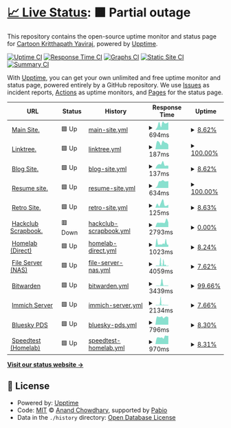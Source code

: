 # [📈 Live Status](https://status.toonstorytime.me): <!--live status--> **🟧 Partial outage**

This repository contains the open-source uptime monitor and status page for [Cartoon Kritthapath Yaviraj](toonstorytime.me), powered by [Upptime](https://github.com/upptime/upptime).

[![Uptime CI](https://github.com/toonnongaeoy/site-uptime/workflows/Uptime%20CI/badge.svg)](https://github.com/toonnongaeoy/site-uptime/actions?query=workflow%3A%22Uptime+CI%22)
[![Response Time CI](https://github.com/toonnongaeoy/site-uptime/workflows/Response%20Time%20CI/badge.svg)](https://github.com/toonnongaeoy/site-uptime/actions?query=workflow%3A%22Response+Time+CI%22)
[![Graphs CI](https://github.com/toonnongaeoy/site-uptime/workflows/Graphs%20CI/badge.svg)](https://github.com/toonnongaeoy/site-uptime/actions?query=workflow%3A%22Graphs+CI%22)
[![Static Site CI](https://github.com/toonnongaeoy/site-uptime/workflows/Static%20Site%20CI/badge.svg)](https://github.com/toonnongaeoy/site-uptime/actions?query=workflow%3A%22Static+Site+CI%22)
[![Summary CI](https://github.com/toonnongaeoy/site-uptime/workflows/Summary%20CI/badge.svg)](https://github.com/toonnongaeoy/site-uptime/actions?query=workflow%3A%22Summary+CI%22)

With [Upptime](https://upptime.js.org), you can get your own unlimited and free uptime monitor and status page, powered entirely by a GitHub repository. We use [Issues](https://github.com/toonnongaeoy/site-uptime/issues) as incident reports, [Actions](https://github.com/toonnongaeoy/site-uptime/actions) as uptime monitors, and [Pages](https://status.toonstorytime.me) for the status page.

<!--start: status pages-->
<!-- This summary is generated by Upptime (https://github.com/upptime/upptime) -->
<!-- Do not edit this manually, your changes will be overwritten -->
<!-- prettier-ignore -->
| URL | Status | History | Response Time | Uptime |
| --- | ------ | ------- | ------------- | ------ |
| <img alt="" src="https://icons.duckduckgo.com/ip3/toonshou.in.ico" height="13"> [Main Site.](https://toonshou.in) | 🟩 Up | [main-site.yml](https://github.com/toonshouin/site-status/commits/HEAD/history/main-site.yml) | <details><summary><img alt="Response time graph" src="./graphs/main-site/response-time-week.png" height="20"> 694ms</summary><br><a href="https://status.toonshou.in/history/main-site"><img alt="Response time 678" src="https://img.shields.io/endpoint?url=https%3A%2F%2Fraw.githubusercontent.com%2Ftoonshouin%2Fsite-status%2FHEAD%2Fapi%2Fmain-site%2Fresponse-time.json"></a><br><a href="https://status.toonshou.in/history/main-site"><img alt="24-hour response time 878" src="https://img.shields.io/endpoint?url=https%3A%2F%2Fraw.githubusercontent.com%2Ftoonshouin%2Fsite-status%2FHEAD%2Fapi%2Fmain-site%2Fresponse-time-day.json"></a><br><a href="https://status.toonshou.in/history/main-site"><img alt="7-day response time 694" src="https://img.shields.io/endpoint?url=https%3A%2F%2Fraw.githubusercontent.com%2Ftoonshouin%2Fsite-status%2FHEAD%2Fapi%2Fmain-site%2Fresponse-time-week.json"></a><br><a href="https://status.toonshou.in/history/main-site"><img alt="30-day response time 806" src="https://img.shields.io/endpoint?url=https%3A%2F%2Fraw.githubusercontent.com%2Ftoonshouin%2Fsite-status%2FHEAD%2Fapi%2Fmain-site%2Fresponse-time-month.json"></a><br><a href="https://status.toonshou.in/history/main-site"><img alt="1-year response time 843" src="https://img.shields.io/endpoint?url=https%3A%2F%2Fraw.githubusercontent.com%2Ftoonshouin%2Fsite-status%2FHEAD%2Fapi%2Fmain-site%2Fresponse-time-year.json"></a></details> | <details><summary><a href="https://status.toonshou.in/history/main-site">8.62%</a></summary><a href="https://status.toonshou.in/history/main-site"><img alt="All-time uptime 96.01%" src="https://img.shields.io/endpoint?url=https%3A%2F%2Fraw.githubusercontent.com%2Ftoonshouin%2Fsite-status%2FHEAD%2Fapi%2Fmain-site%2Fuptime.json"></a><br><a href="https://status.toonshou.in/history/main-site"><img alt="24-hour uptime 60.37%" src="https://img.shields.io/endpoint?url=https%3A%2F%2Fraw.githubusercontent.com%2Ftoonshouin%2Fsite-status%2FHEAD%2Fapi%2Fmain-site%2Fuptime-day.json"></a><br><a href="https://status.toonshou.in/history/main-site"><img alt="7-day uptime 8.62%" src="https://img.shields.io/endpoint?url=https%3A%2F%2Fraw.githubusercontent.com%2Ftoonshouin%2Fsite-status%2FHEAD%2Fapi%2Fmain-site%2Fuptime-week.json"></a><br><a href="https://status.toonshou.in/history/main-site"><img alt="30-day uptime 32.20%" src="https://img.shields.io/endpoint?url=https%3A%2F%2Fraw.githubusercontent.com%2Ftoonshouin%2Fsite-status%2FHEAD%2Fapi%2Fmain-site%2Fuptime-month.json"></a><br><a href="https://status.toonshou.in/history/main-site"><img alt="1-year uptime 94.35%" src="https://img.shields.io/endpoint?url=https%3A%2F%2Fraw.githubusercontent.com%2Ftoonshouin%2Fsite-status%2FHEAD%2Fapi%2Fmain-site%2Fuptime-year.json"></a></details>
| <img alt="" src="https://icons.duckduckgo.com/ip3/card.toonshou.in.ico" height="13"> [Linktree.](https://card.toonshou.in) | 🟩 Up | [linktree.yml](https://github.com/toonshouin/site-status/commits/HEAD/history/linktree.yml) | <details><summary><img alt="Response time graph" src="./graphs/linktree/response-time-week.png" height="20"> 187ms</summary><br><a href="https://status.toonshou.in/history/linktree"><img alt="Response time 210" src="https://img.shields.io/endpoint?url=https%3A%2F%2Fraw.githubusercontent.com%2Ftoonshouin%2Fsite-status%2FHEAD%2Fapi%2Flinktree%2Fresponse-time.json"></a><br><a href="https://status.toonshou.in/history/linktree"><img alt="24-hour response time 132" src="https://img.shields.io/endpoint?url=https%3A%2F%2Fraw.githubusercontent.com%2Ftoonshouin%2Fsite-status%2FHEAD%2Fapi%2Flinktree%2Fresponse-time-day.json"></a><br><a href="https://status.toonshou.in/history/linktree"><img alt="7-day response time 187" src="https://img.shields.io/endpoint?url=https%3A%2F%2Fraw.githubusercontent.com%2Ftoonshouin%2Fsite-status%2FHEAD%2Fapi%2Flinktree%2Fresponse-time-week.json"></a><br><a href="https://status.toonshou.in/history/linktree"><img alt="30-day response time 209" src="https://img.shields.io/endpoint?url=https%3A%2F%2Fraw.githubusercontent.com%2Ftoonshouin%2Fsite-status%2FHEAD%2Fapi%2Flinktree%2Fresponse-time-month.json"></a><br><a href="https://status.toonshou.in/history/linktree"><img alt="1-year response time 210" src="https://img.shields.io/endpoint?url=https%3A%2F%2Fraw.githubusercontent.com%2Ftoonshouin%2Fsite-status%2FHEAD%2Fapi%2Flinktree%2Fresponse-time-year.json"></a></details> | <details><summary><a href="https://status.toonshou.in/history/linktree">100.00%</a></summary><a href="https://status.toonshou.in/history/linktree"><img alt="All-time uptime 100.00%" src="https://img.shields.io/endpoint?url=https%3A%2F%2Fraw.githubusercontent.com%2Ftoonshouin%2Fsite-status%2FHEAD%2Fapi%2Flinktree%2Fuptime.json"></a><br><a href="https://status.toonshou.in/history/linktree"><img alt="24-hour uptime 100.00%" src="https://img.shields.io/endpoint?url=https%3A%2F%2Fraw.githubusercontent.com%2Ftoonshouin%2Fsite-status%2FHEAD%2Fapi%2Flinktree%2Fuptime-day.json"></a><br><a href="https://status.toonshou.in/history/linktree"><img alt="7-day uptime 100.00%" src="https://img.shields.io/endpoint?url=https%3A%2F%2Fraw.githubusercontent.com%2Ftoonshouin%2Fsite-status%2FHEAD%2Fapi%2Flinktree%2Fuptime-week.json"></a><br><a href="https://status.toonshou.in/history/linktree"><img alt="30-day uptime 100.00%" src="https://img.shields.io/endpoint?url=https%3A%2F%2Fraw.githubusercontent.com%2Ftoonshouin%2Fsite-status%2FHEAD%2Fapi%2Flinktree%2Fuptime-month.json"></a><br><a href="https://status.toonshou.in/history/linktree"><img alt="1-year uptime 100.00%" src="https://img.shields.io/endpoint?url=https%3A%2F%2Fraw.githubusercontent.com%2Ftoonshouin%2Fsite-status%2FHEAD%2Fapi%2Flinktree%2Fuptime-year.json"></a></details>
| <img alt="" src="https://icons.duckduckgo.com/ip3/blog.toonshou.in.ico" height="13"> [Blog Site.](https://blog.toonshou.in) | 🟩 Up | [blog-site.yml](https://github.com/toonshouin/site-status/commits/HEAD/history/blog-site.yml) | <details><summary><img alt="Response time graph" src="./graphs/blog-site/response-time-week.png" height="20"> 137ms</summary><br><a href="https://status.toonshou.in/history/blog-site"><img alt="Response time 190" src="https://img.shields.io/endpoint?url=https%3A%2F%2Fraw.githubusercontent.com%2Ftoonshouin%2Fsite-status%2FHEAD%2Fapi%2Fblog-site%2Fresponse-time.json"></a><br><a href="https://status.toonshou.in/history/blog-site"><img alt="24-hour response time 97" src="https://img.shields.io/endpoint?url=https%3A%2F%2Fraw.githubusercontent.com%2Ftoonshouin%2Fsite-status%2FHEAD%2Fapi%2Fblog-site%2Fresponse-time-day.json"></a><br><a href="https://status.toonshou.in/history/blog-site"><img alt="7-day response time 137" src="https://img.shields.io/endpoint?url=https%3A%2F%2Fraw.githubusercontent.com%2Ftoonshouin%2Fsite-status%2FHEAD%2Fapi%2Fblog-site%2Fresponse-time-week.json"></a><br><a href="https://status.toonshou.in/history/blog-site"><img alt="30-day response time 157" src="https://img.shields.io/endpoint?url=https%3A%2F%2Fraw.githubusercontent.com%2Ftoonshouin%2Fsite-status%2FHEAD%2Fapi%2Fblog-site%2Fresponse-time-month.json"></a><br><a href="https://status.toonshou.in/history/blog-site"><img alt="1-year response time 190" src="https://img.shields.io/endpoint?url=https%3A%2F%2Fraw.githubusercontent.com%2Ftoonshouin%2Fsite-status%2FHEAD%2Fapi%2Fblog-site%2Fresponse-time-year.json"></a></details> | <details><summary><a href="https://status.toonshou.in/history/blog-site">8.62%</a></summary><a href="https://status.toonshou.in/history/blog-site"><img alt="All-time uptime 89.10%" src="https://img.shields.io/endpoint?url=https%3A%2F%2Fraw.githubusercontent.com%2Ftoonshouin%2Fsite-status%2FHEAD%2Fapi%2Fblog-site%2Fuptime.json"></a><br><a href="https://status.toonshou.in/history/blog-site"><img alt="24-hour uptime 60.37%" src="https://img.shields.io/endpoint?url=https%3A%2F%2Fraw.githubusercontent.com%2Ftoonshouin%2Fsite-status%2FHEAD%2Fapi%2Fblog-site%2Fuptime-day.json"></a><br><a href="https://status.toonshou.in/history/blog-site"><img alt="7-day uptime 8.62%" src="https://img.shields.io/endpoint?url=https%3A%2F%2Fraw.githubusercontent.com%2Ftoonshouin%2Fsite-status%2FHEAD%2Fapi%2Fblog-site%2Fuptime-week.json"></a><br><a href="https://status.toonshou.in/history/blog-site"><img alt="30-day uptime 32.20%" src="https://img.shields.io/endpoint?url=https%3A%2F%2Fraw.githubusercontent.com%2Ftoonshouin%2Fsite-status%2FHEAD%2Fapi%2Fblog-site%2Fuptime-month.json"></a><br><a href="https://status.toonshou.in/history/blog-site"><img alt="1-year uptime 89.10%" src="https://img.shields.io/endpoint?url=https%3A%2F%2Fraw.githubusercontent.com%2Ftoonshouin%2Fsite-status%2FHEAD%2Fapi%2Fblog-site%2Fuptime-year.json"></a></details>
| <img alt="" src="https://icons.duckduckgo.com/ip3/resume.toonshou.in.ico" height="13"> [Resume site.](https://resume.toonshou.in) | 🟩 Up | [resume-site.yml](https://github.com/toonshouin/site-status/commits/HEAD/history/resume-site.yml) | <details><summary><img alt="Response time graph" src="./graphs/resume-site/response-time-week.png" height="20"> 634ms</summary><br><a href="https://status.toonshou.in/history/resume-site"><img alt="Response time 686" src="https://img.shields.io/endpoint?url=https%3A%2F%2Fraw.githubusercontent.com%2Ftoonshouin%2Fsite-status%2FHEAD%2Fapi%2Fresume-site%2Fresponse-time.json"></a><br><a href="https://status.toonshou.in/history/resume-site"><img alt="24-hour response time 700" src="https://img.shields.io/endpoint?url=https%3A%2F%2Fraw.githubusercontent.com%2Ftoonshouin%2Fsite-status%2FHEAD%2Fapi%2Fresume-site%2Fresponse-time-day.json"></a><br><a href="https://status.toonshou.in/history/resume-site"><img alt="7-day response time 634" src="https://img.shields.io/endpoint?url=https%3A%2F%2Fraw.githubusercontent.com%2Ftoonshouin%2Fsite-status%2FHEAD%2Fapi%2Fresume-site%2Fresponse-time-week.json"></a><br><a href="https://status.toonshou.in/history/resume-site"><img alt="30-day response time 632" src="https://img.shields.io/endpoint?url=https%3A%2F%2Fraw.githubusercontent.com%2Ftoonshouin%2Fsite-status%2FHEAD%2Fapi%2Fresume-site%2Fresponse-time-month.json"></a><br><a href="https://status.toonshou.in/history/resume-site"><img alt="1-year response time 686" src="https://img.shields.io/endpoint?url=https%3A%2F%2Fraw.githubusercontent.com%2Ftoonshouin%2Fsite-status%2FHEAD%2Fapi%2Fresume-site%2Fresponse-time-year.json"></a></details> | <details><summary><a href="https://status.toonshou.in/history/resume-site">100.00%</a></summary><a href="https://status.toonshou.in/history/resume-site"><img alt="All-time uptime 100.00%" src="https://img.shields.io/endpoint?url=https%3A%2F%2Fraw.githubusercontent.com%2Ftoonshouin%2Fsite-status%2FHEAD%2Fapi%2Fresume-site%2Fuptime.json"></a><br><a href="https://status.toonshou.in/history/resume-site"><img alt="24-hour uptime 100.00%" src="https://img.shields.io/endpoint?url=https%3A%2F%2Fraw.githubusercontent.com%2Ftoonshouin%2Fsite-status%2FHEAD%2Fapi%2Fresume-site%2Fuptime-day.json"></a><br><a href="https://status.toonshou.in/history/resume-site"><img alt="7-day uptime 100.00%" src="https://img.shields.io/endpoint?url=https%3A%2F%2Fraw.githubusercontent.com%2Ftoonshouin%2Fsite-status%2FHEAD%2Fapi%2Fresume-site%2Fuptime-week.json"></a><br><a href="https://status.toonshou.in/history/resume-site"><img alt="30-day uptime 100.00%" src="https://img.shields.io/endpoint?url=https%3A%2F%2Fraw.githubusercontent.com%2Ftoonshouin%2Fsite-status%2FHEAD%2Fapi%2Fresume-site%2Fuptime-month.json"></a><br><a href="https://status.toonshou.in/history/resume-site"><img alt="1-year uptime 100.00%" src="https://img.shields.io/endpoint?url=https%3A%2F%2Fraw.githubusercontent.com%2Ftoonshouin%2Fsite-status%2FHEAD%2Fapi%2Fresume-site%2Fuptime-year.json"></a></details>
| <img alt="" src="https://icons.duckduckgo.com/ip3/legacy.toonshou.in.ico" height="13"> [Retro Site.](http://legacy.toonshou.in) | 🟩 Up | [retro-site.yml](https://github.com/toonshouin/site-status/commits/HEAD/history/retro-site.yml) | <details><summary><img alt="Response time graph" src="./graphs/retro-site/response-time-week.png" height="20"> 125ms</summary><br><a href="https://status.toonshou.in/history/retro-site"><img alt="Response time 3020" src="https://img.shields.io/endpoint?url=https%3A%2F%2Fraw.githubusercontent.com%2Ftoonshouin%2Fsite-status%2FHEAD%2Fapi%2Fretro-site%2Fresponse-time.json"></a><br><a href="https://status.toonshou.in/history/retro-site"><img alt="24-hour response time 103" src="https://img.shields.io/endpoint?url=https%3A%2F%2Fraw.githubusercontent.com%2Ftoonshouin%2Fsite-status%2FHEAD%2Fapi%2Fretro-site%2Fresponse-time-day.json"></a><br><a href="https://status.toonshou.in/history/retro-site"><img alt="7-day response time 125" src="https://img.shields.io/endpoint?url=https%3A%2F%2Fraw.githubusercontent.com%2Ftoonshouin%2Fsite-status%2FHEAD%2Fapi%2Fretro-site%2Fresponse-time-week.json"></a><br><a href="https://status.toonshou.in/history/retro-site"><img alt="30-day response time 1557" src="https://img.shields.io/endpoint?url=https%3A%2F%2Fraw.githubusercontent.com%2Ftoonshouin%2Fsite-status%2FHEAD%2Fapi%2Fretro-site%2Fresponse-time-month.json"></a><br><a href="https://status.toonshou.in/history/retro-site"><img alt="1-year response time 3020" src="https://img.shields.io/endpoint?url=https%3A%2F%2Fraw.githubusercontent.com%2Ftoonshouin%2Fsite-status%2FHEAD%2Fapi%2Fretro-site%2Fresponse-time-year.json"></a></details> | <details><summary><a href="https://status.toonshou.in/history/retro-site">8.63%</a></summary><a href="https://status.toonshou.in/history/retro-site"><img alt="All-time uptime 74.65%" src="https://img.shields.io/endpoint?url=https%3A%2F%2Fraw.githubusercontent.com%2Ftoonshouin%2Fsite-status%2FHEAD%2Fapi%2Fretro-site%2Fuptime.json"></a><br><a href="https://status.toonshou.in/history/retro-site"><img alt="24-hour uptime 60.38%" src="https://img.shields.io/endpoint?url=https%3A%2F%2Fraw.githubusercontent.com%2Ftoonshouin%2Fsite-status%2FHEAD%2Fapi%2Fretro-site%2Fuptime-day.json"></a><br><a href="https://status.toonshou.in/history/retro-site"><img alt="7-day uptime 8.63%" src="https://img.shields.io/endpoint?url=https%3A%2F%2Fraw.githubusercontent.com%2Ftoonshouin%2Fsite-status%2FHEAD%2Fapi%2Fretro-site%2Fuptime-week.json"></a><br><a href="https://status.toonshou.in/history/retro-site"><img alt="30-day uptime 30.93%" src="https://img.shields.io/endpoint?url=https%3A%2F%2Fraw.githubusercontent.com%2Ftoonshouin%2Fsite-status%2FHEAD%2Fapi%2Fretro-site%2Fuptime-month.json"></a><br><a href="https://status.toonshou.in/history/retro-site"><img alt="1-year uptime 74.65%" src="https://img.shields.io/endpoint?url=https%3A%2F%2Fraw.githubusercontent.com%2Ftoonshouin%2Fsite-status%2FHEAD%2Fapi%2Fretro-site%2Fuptime-year.json"></a></details>
| <img alt="" src="https://icons.duckduckgo.com/ip3/scrapbook.toonstorytime.me.ico" height="13"> [Hackclub Scrapbook.](https://scrapbook.toonstorytime.me) | 🟥 Down | [hackclub-scrapbook.yml](https://github.com/toonshouin/site-status/commits/HEAD/history/hackclub-scrapbook.yml) | <details><summary><img alt="Response time graph" src="./graphs/hackclub-scrapbook/response-time-week.png" height="20"> 2793ms</summary><br><a href="https://status.toonshou.in/history/hackclub-scrapbook"><img alt="Response time 2720" src="https://img.shields.io/endpoint?url=https%3A%2F%2Fraw.githubusercontent.com%2Ftoonshouin%2Fsite-status%2FHEAD%2Fapi%2Fhackclub-scrapbook%2Fresponse-time.json"></a><br><a href="https://status.toonshou.in/history/hackclub-scrapbook"><img alt="24-hour response time 2573" src="https://img.shields.io/endpoint?url=https%3A%2F%2Fraw.githubusercontent.com%2Ftoonshouin%2Fsite-status%2FHEAD%2Fapi%2Fhackclub-scrapbook%2Fresponse-time-day.json"></a><br><a href="https://status.toonshou.in/history/hackclub-scrapbook"><img alt="7-day response time 2793" src="https://img.shields.io/endpoint?url=https%3A%2F%2Fraw.githubusercontent.com%2Ftoonshouin%2Fsite-status%2FHEAD%2Fapi%2Fhackclub-scrapbook%2Fresponse-time-week.json"></a><br><a href="https://status.toonshou.in/history/hackclub-scrapbook"><img alt="30-day response time 2748" src="https://img.shields.io/endpoint?url=https%3A%2F%2Fraw.githubusercontent.com%2Ftoonshouin%2Fsite-status%2FHEAD%2Fapi%2Fhackclub-scrapbook%2Fresponse-time-month.json"></a><br><a href="https://status.toonshou.in/history/hackclub-scrapbook"><img alt="1-year response time 2720" src="https://img.shields.io/endpoint?url=https%3A%2F%2Fraw.githubusercontent.com%2Ftoonshouin%2Fsite-status%2FHEAD%2Fapi%2Fhackclub-scrapbook%2Fresponse-time-year.json"></a></details> | <details><summary><a href="https://status.toonshou.in/history/hackclub-scrapbook">0.00%</a></summary><a href="https://status.toonshou.in/history/hackclub-scrapbook"><img alt="All-time uptime 28.47%" src="https://img.shields.io/endpoint?url=https%3A%2F%2Fraw.githubusercontent.com%2Ftoonshouin%2Fsite-status%2FHEAD%2Fapi%2Fhackclub-scrapbook%2Fuptime.json"></a><br><a href="https://status.toonshou.in/history/hackclub-scrapbook"><img alt="24-hour uptime 0.00%" src="https://img.shields.io/endpoint?url=https%3A%2F%2Fraw.githubusercontent.com%2Ftoonshouin%2Fsite-status%2FHEAD%2Fapi%2Fhackclub-scrapbook%2Fuptime-day.json"></a><br><a href="https://status.toonshou.in/history/hackclub-scrapbook"><img alt="7-day uptime 0.00%" src="https://img.shields.io/endpoint?url=https%3A%2F%2Fraw.githubusercontent.com%2Ftoonshouin%2Fsite-status%2FHEAD%2Fapi%2Fhackclub-scrapbook%2Fuptime-week.json"></a><br><a href="https://status.toonshou.in/history/hackclub-scrapbook"><img alt="30-day uptime 0.00%" src="https://img.shields.io/endpoint?url=https%3A%2F%2Fraw.githubusercontent.com%2Ftoonshouin%2Fsite-status%2FHEAD%2Fapi%2Fhackclub-scrapbook%2Fuptime-month.json"></a><br><a href="https://status.toonshou.in/history/hackclub-scrapbook"><img alt="1-year uptime 28.47%" src="https://img.shields.io/endpoint?url=https%3A%2F%2Fraw.githubusercontent.com%2Ftoonshouin%2Fsite-status%2FHEAD%2Fapi%2Fhackclub-scrapbook%2Fuptime-year.json"></a></details>
| <img alt="" src="https://icons.duckduckgo.com/ip3/storyhouseproduction.duckdns.org.ico" height="13"> [Homelab (Direct)](http://storyhouseproduction.duckdns.org) | 🟩 Up | [homelab-direct.yml](https://github.com/toonshouin/site-status/commits/HEAD/history/homelab-direct.yml) | <details><summary><img alt="Response time graph" src="./graphs/homelab-direct/response-time-week.png" height="20"> 1023ms</summary><br><a href="https://status.toonshou.in/history/homelab-direct"><img alt="Response time 2078" src="https://img.shields.io/endpoint?url=https%3A%2F%2Fraw.githubusercontent.com%2Ftoonshouin%2Fsite-status%2FHEAD%2Fapi%2Fhomelab-direct%2Fresponse-time.json"></a><br><a href="https://status.toonshou.in/history/homelab-direct"><img alt="24-hour response time 634" src="https://img.shields.io/endpoint?url=https%3A%2F%2Fraw.githubusercontent.com%2Ftoonshouin%2Fsite-status%2FHEAD%2Fapi%2Fhomelab-direct%2Fresponse-time-day.json"></a><br><a href="https://status.toonshou.in/history/homelab-direct"><img alt="7-day response time 1023" src="https://img.shields.io/endpoint?url=https%3A%2F%2Fraw.githubusercontent.com%2Ftoonshouin%2Fsite-status%2FHEAD%2Fapi%2Fhomelab-direct%2Fresponse-time-week.json"></a><br><a href="https://status.toonshou.in/history/homelab-direct"><img alt="30-day response time 1754" src="https://img.shields.io/endpoint?url=https%3A%2F%2Fraw.githubusercontent.com%2Ftoonshouin%2Fsite-status%2FHEAD%2Fapi%2Fhomelab-direct%2Fresponse-time-month.json"></a><br><a href="https://status.toonshou.in/history/homelab-direct"><img alt="1-year response time 2329" src="https://img.shields.io/endpoint?url=https%3A%2F%2Fraw.githubusercontent.com%2Ftoonshouin%2Fsite-status%2FHEAD%2Fapi%2Fhomelab-direct%2Fresponse-time-year.json"></a></details> | <details><summary><a href="https://status.toonshou.in/history/homelab-direct">8.24%</a></summary><a href="https://status.toonshou.in/history/homelab-direct"><img alt="All-time uptime 84.74%" src="https://img.shields.io/endpoint?url=https%3A%2F%2Fraw.githubusercontent.com%2Ftoonshouin%2Fsite-status%2FHEAD%2Fapi%2Fhomelab-direct%2Fuptime.json"></a><br><a href="https://status.toonshou.in/history/homelab-direct"><img alt="24-hour uptime 60.38%" src="https://img.shields.io/endpoint?url=https%3A%2F%2Fraw.githubusercontent.com%2Ftoonshouin%2Fsite-status%2FHEAD%2Fapi%2Fhomelab-direct%2Fuptime-day.json"></a><br><a href="https://status.toonshou.in/history/homelab-direct"><img alt="7-day uptime 8.24%" src="https://img.shields.io/endpoint?url=https%3A%2F%2Fraw.githubusercontent.com%2Ftoonshouin%2Fsite-status%2FHEAD%2Fapi%2Fhomelab-direct%2Fuptime-week.json"></a><br><a href="https://status.toonshou.in/history/homelab-direct"><img alt="30-day uptime 32.11%" src="https://img.shields.io/endpoint?url=https%3A%2F%2Fraw.githubusercontent.com%2Ftoonshouin%2Fsite-status%2FHEAD%2Fapi%2Fhomelab-direct%2Fuptime-month.json"></a><br><a href="https://status.toonshou.in/history/homelab-direct"><img alt="1-year uptime 78.51%" src="https://img.shields.io/endpoint?url=https%3A%2F%2Fraw.githubusercontent.com%2Ftoonshouin%2Fsite-status%2FHEAD%2Fapi%2Fhomelab-direct%2Fuptime-year.json"></a></details>
| <img alt="" src="https://icons.duckduckgo.com/ip3/files.toonshou.in.ico" height="13"> [File Server (NAS)](https://files.toonshou.in) | 🟩 Up | [file-server-nas.yml](https://github.com/toonshouin/site-status/commits/HEAD/history/file-server-nas.yml) | <details><summary><img alt="Response time graph" src="./graphs/file-server-nas/response-time-week.png" height="20"> 4059ms</summary><br><a href="https://status.toonshou.in/history/file-server-nas"><img alt="Response time 1586" src="https://img.shields.io/endpoint?url=https%3A%2F%2Fraw.githubusercontent.com%2Ftoonshouin%2Fsite-status%2FHEAD%2Fapi%2Ffile-server-nas%2Fresponse-time.json"></a><br><a href="https://status.toonshou.in/history/file-server-nas"><img alt="24-hour response time 1795" src="https://img.shields.io/endpoint?url=https%3A%2F%2Fraw.githubusercontent.com%2Ftoonshouin%2Fsite-status%2FHEAD%2Fapi%2Ffile-server-nas%2Fresponse-time-day.json"></a><br><a href="https://status.toonshou.in/history/file-server-nas"><img alt="7-day response time 4059" src="https://img.shields.io/endpoint?url=https%3A%2F%2Fraw.githubusercontent.com%2Ftoonshouin%2Fsite-status%2FHEAD%2Fapi%2Ffile-server-nas%2Fresponse-time-week.json"></a><br><a href="https://status.toonshou.in/history/file-server-nas"><img alt="30-day response time 2454" src="https://img.shields.io/endpoint?url=https%3A%2F%2Fraw.githubusercontent.com%2Ftoonshouin%2Fsite-status%2FHEAD%2Fapi%2Ffile-server-nas%2Fresponse-time-month.json"></a><br><a href="https://status.toonshou.in/history/file-server-nas"><img alt="1-year response time 1586" src="https://img.shields.io/endpoint?url=https%3A%2F%2Fraw.githubusercontent.com%2Ftoonshouin%2Fsite-status%2FHEAD%2Fapi%2Ffile-server-nas%2Fresponse-time-year.json"></a></details> | <details><summary><a href="https://status.toonshou.in/history/file-server-nas">7.62%</a></summary><a href="https://status.toonshou.in/history/file-server-nas"><img alt="All-time uptime 79.64%" src="https://img.shields.io/endpoint?url=https%3A%2F%2Fraw.githubusercontent.com%2Ftoonshouin%2Fsite-status%2FHEAD%2Fapi%2Ffile-server-nas%2Fuptime.json"></a><br><a href="https://status.toonshou.in/history/file-server-nas"><img alt="24-hour uptime 56.00%" src="https://img.shields.io/endpoint?url=https%3A%2F%2Fraw.githubusercontent.com%2Ftoonshouin%2Fsite-status%2FHEAD%2Fapi%2Ffile-server-nas%2Fuptime-day.json"></a><br><a href="https://status.toonshou.in/history/file-server-nas"><img alt="7-day uptime 7.62%" src="https://img.shields.io/endpoint?url=https%3A%2F%2Fraw.githubusercontent.com%2Ftoonshouin%2Fsite-status%2FHEAD%2Fapi%2Ffile-server-nas%2Fuptime-week.json"></a><br><a href="https://status.toonshou.in/history/file-server-nas"><img alt="30-day uptime 0.00%" src="https://img.shields.io/endpoint?url=https%3A%2F%2Fraw.githubusercontent.com%2Ftoonshouin%2Fsite-status%2FHEAD%2Fapi%2Ffile-server-nas%2Fuptime-month.json"></a><br><a href="https://status.toonshou.in/history/file-server-nas"><img alt="1-year uptime 79.64%" src="https://img.shields.io/endpoint?url=https%3A%2F%2Fraw.githubusercontent.com%2Ftoonshouin%2Fsite-status%2FHEAD%2Fapi%2Ffile-server-nas%2Fuptime-year.json"></a></details>
| <img alt="" src="https://icons.duckduckgo.com/ip3/pass.aoeyoei.xyz.ico" height="13"> [Bitwarden](https://pass.aoeyoei.xyz) | 🟩 Up | [bitwarden.yml](https://github.com/toonshouin/site-status/commits/HEAD/history/bitwarden.yml) | <details><summary><img alt="Response time graph" src="./graphs/bitwarden/response-time-week.png" height="20"> 3439ms</summary><br><a href="https://status.toonshou.in/history/bitwarden"><img alt="Response time 1068" src="https://img.shields.io/endpoint?url=https%3A%2F%2Fraw.githubusercontent.com%2Ftoonshouin%2Fsite-status%2FHEAD%2Fapi%2Fbitwarden%2Fresponse-time.json"></a><br><a href="https://status.toonshou.in/history/bitwarden"><img alt="24-hour response time 1166" src="https://img.shields.io/endpoint?url=https%3A%2F%2Fraw.githubusercontent.com%2Ftoonshouin%2Fsite-status%2FHEAD%2Fapi%2Fbitwarden%2Fresponse-time-day.json"></a><br><a href="https://status.toonshou.in/history/bitwarden"><img alt="7-day response time 3439" src="https://img.shields.io/endpoint?url=https%3A%2F%2Fraw.githubusercontent.com%2Ftoonshouin%2Fsite-status%2FHEAD%2Fapi%2Fbitwarden%2Fresponse-time-week.json"></a><br><a href="https://status.toonshou.in/history/bitwarden"><img alt="30-day response time 1378" src="https://img.shields.io/endpoint?url=https%3A%2F%2Fraw.githubusercontent.com%2Ftoonshouin%2Fsite-status%2FHEAD%2Fapi%2Fbitwarden%2Fresponse-time-month.json"></a><br><a href="https://status.toonshou.in/history/bitwarden"><img alt="1-year response time 1068" src="https://img.shields.io/endpoint?url=https%3A%2F%2Fraw.githubusercontent.com%2Ftoonshouin%2Fsite-status%2FHEAD%2Fapi%2Fbitwarden%2Fresponse-time-year.json"></a></details> | <details><summary><a href="https://status.toonshou.in/history/bitwarden">99.66%</a></summary><a href="https://status.toonshou.in/history/bitwarden"><img alt="All-time uptime 98.44%" src="https://img.shields.io/endpoint?url=https%3A%2F%2Fraw.githubusercontent.com%2Ftoonshouin%2Fsite-status%2FHEAD%2Fapi%2Fbitwarden%2Fuptime.json"></a><br><a href="https://status.toonshou.in/history/bitwarden"><img alt="24-hour uptime 100.00%" src="https://img.shields.io/endpoint?url=https%3A%2F%2Fraw.githubusercontent.com%2Ftoonshouin%2Fsite-status%2FHEAD%2Fapi%2Fbitwarden%2Fuptime-day.json"></a><br><a href="https://status.toonshou.in/history/bitwarden"><img alt="7-day uptime 99.66%" src="https://img.shields.io/endpoint?url=https%3A%2F%2Fraw.githubusercontent.com%2Ftoonshouin%2Fsite-status%2FHEAD%2Fapi%2Fbitwarden%2Fuptime-week.json"></a><br><a href="https://status.toonshou.in/history/bitwarden"><img alt="30-day uptime 99.26%" src="https://img.shields.io/endpoint?url=https%3A%2F%2Fraw.githubusercontent.com%2Ftoonshouin%2Fsite-status%2FHEAD%2Fapi%2Fbitwarden%2Fuptime-month.json"></a><br><a href="https://status.toonshou.in/history/bitwarden"><img alt="1-year uptime 98.44%" src="https://img.shields.io/endpoint?url=https%3A%2F%2Fraw.githubusercontent.com%2Ftoonshouin%2Fsite-status%2FHEAD%2Fapi%2Fbitwarden%2Fuptime-year.json"></a></details>
| <img alt="" src="https://icons.duckduckgo.com/ip3/img.toonshou.in.ico" height="13"> [Immich Server](https://img.toonshou.in) | 🟩 Up | [immich-server.yml](https://github.com/toonshouin/site-status/commits/HEAD/history/immich-server.yml) | <details><summary><img alt="Response time graph" src="./graphs/immich-server/response-time-week.png" height="20"> 2134ms</summary><br><a href="https://status.toonshou.in/history/immich-server"><img alt="Response time 1749" src="https://img.shields.io/endpoint?url=https%3A%2F%2Fraw.githubusercontent.com%2Ftoonshouin%2Fsite-status%2FHEAD%2Fapi%2Fimmich-server%2Fresponse-time.json"></a><br><a href="https://status.toonshou.in/history/immich-server"><img alt="24-hour response time 749" src="https://img.shields.io/endpoint?url=https%3A%2F%2Fraw.githubusercontent.com%2Ftoonshouin%2Fsite-status%2FHEAD%2Fapi%2Fimmich-server%2Fresponse-time-day.json"></a><br><a href="https://status.toonshou.in/history/immich-server"><img alt="7-day response time 2134" src="https://img.shields.io/endpoint?url=https%3A%2F%2Fraw.githubusercontent.com%2Ftoonshouin%2Fsite-status%2FHEAD%2Fapi%2Fimmich-server%2Fresponse-time-week.json"></a><br><a href="https://status.toonshou.in/history/immich-server"><img alt="30-day response time 1949" src="https://img.shields.io/endpoint?url=https%3A%2F%2Fraw.githubusercontent.com%2Ftoonshouin%2Fsite-status%2FHEAD%2Fapi%2Fimmich-server%2Fresponse-time-month.json"></a><br><a href="https://status.toonshou.in/history/immich-server"><img alt="1-year response time 1749" src="https://img.shields.io/endpoint?url=https%3A%2F%2Fraw.githubusercontent.com%2Ftoonshouin%2Fsite-status%2FHEAD%2Fapi%2Fimmich-server%2Fresponse-time-year.json"></a></details> | <details><summary><a href="https://status.toonshou.in/history/immich-server">7.66%</a></summary><a href="https://status.toonshou.in/history/immich-server"><img alt="All-time uptime 0.00%" src="https://img.shields.io/endpoint?url=https%3A%2F%2Fraw.githubusercontent.com%2Ftoonshouin%2Fsite-status%2FHEAD%2Fapi%2Fimmich-server%2Fuptime.json"></a><br><a href="https://status.toonshou.in/history/immich-server"><img alt="24-hour uptime 55.99%" src="https://img.shields.io/endpoint?url=https%3A%2F%2Fraw.githubusercontent.com%2Ftoonshouin%2Fsite-status%2FHEAD%2Fapi%2Fimmich-server%2Fuptime-day.json"></a><br><a href="https://status.toonshou.in/history/immich-server"><img alt="7-day uptime 7.66%" src="https://img.shields.io/endpoint?url=https%3A%2F%2Fraw.githubusercontent.com%2Ftoonshouin%2Fsite-status%2FHEAD%2Fapi%2Fimmich-server%2Fuptime-week.json"></a><br><a href="https://status.toonshou.in/history/immich-server"><img alt="30-day uptime 0.00%" src="https://img.shields.io/endpoint?url=https%3A%2F%2Fraw.githubusercontent.com%2Ftoonshouin%2Fsite-status%2FHEAD%2Fapi%2Fimmich-server%2Fuptime-month.json"></a><br><a href="https://status.toonshou.in/history/immich-server"><img alt="1-year uptime 0.00%" src="https://img.shields.io/endpoint?url=https%3A%2F%2Fraw.githubusercontent.com%2Ftoonshouin%2Fsite-status%2FHEAD%2Fapi%2Fimmich-server%2Fuptime-year.json"></a></details>
| <img alt="" src="https://icons.duckduckgo.com/ip3/blue.toonshou.in.ico" height="13"> [Bluesky PDS](https://blue.toonshou.in) | 🟩 Up | [bluesky-pds.yml](https://github.com/toonshouin/site-status/commits/HEAD/history/bluesky-pds.yml) | <details><summary><img alt="Response time graph" src="./graphs/bluesky-pds/response-time-week.png" height="20"> 796ms</summary><br><a href="https://status.toonshou.in/history/bluesky-pds"><img alt="Response time 893" src="https://img.shields.io/endpoint?url=https%3A%2F%2Fraw.githubusercontent.com%2Ftoonshouin%2Fsite-status%2FHEAD%2Fapi%2Fbluesky-pds%2Fresponse-time.json"></a><br><a href="https://status.toonshou.in/history/bluesky-pds"><img alt="24-hour response time 755" src="https://img.shields.io/endpoint?url=https%3A%2F%2Fraw.githubusercontent.com%2Ftoonshouin%2Fsite-status%2FHEAD%2Fapi%2Fbluesky-pds%2Fresponse-time-day.json"></a><br><a href="https://status.toonshou.in/history/bluesky-pds"><img alt="7-day response time 796" src="https://img.shields.io/endpoint?url=https%3A%2F%2Fraw.githubusercontent.com%2Ftoonshouin%2Fsite-status%2FHEAD%2Fapi%2Fbluesky-pds%2Fresponse-time-week.json"></a><br><a href="https://status.toonshou.in/history/bluesky-pds"><img alt="30-day response time 878" src="https://img.shields.io/endpoint?url=https%3A%2F%2Fraw.githubusercontent.com%2Ftoonshouin%2Fsite-status%2FHEAD%2Fapi%2Fbluesky-pds%2Fresponse-time-month.json"></a><br><a href="https://status.toonshou.in/history/bluesky-pds"><img alt="1-year response time 893" src="https://img.shields.io/endpoint?url=https%3A%2F%2Fraw.githubusercontent.com%2Ftoonshouin%2Fsite-status%2FHEAD%2Fapi%2Fbluesky-pds%2Fresponse-time-year.json"></a></details> | <details><summary><a href="https://status.toonshou.in/history/bluesky-pds">8.30%</a></summary><a href="https://status.toonshou.in/history/bluesky-pds"><img alt="All-time uptime 87.91%" src="https://img.shields.io/endpoint?url=https%3A%2F%2Fraw.githubusercontent.com%2Ftoonshouin%2Fsite-status%2FHEAD%2Fapi%2Fbluesky-pds%2Fuptime.json"></a><br><a href="https://status.toonshou.in/history/bluesky-pds"><img alt="24-hour uptime 60.39%" src="https://img.shields.io/endpoint?url=https%3A%2F%2Fraw.githubusercontent.com%2Ftoonshouin%2Fsite-status%2FHEAD%2Fapi%2Fbluesky-pds%2Fuptime-day.json"></a><br><a href="https://status.toonshou.in/history/bluesky-pds"><img alt="7-day uptime 8.30%" src="https://img.shields.io/endpoint?url=https%3A%2F%2Fraw.githubusercontent.com%2Ftoonshouin%2Fsite-status%2FHEAD%2Fapi%2Fbluesky-pds%2Fuptime-week.json"></a><br><a href="https://status.toonshou.in/history/bluesky-pds"><img alt="30-day uptime 31.47%" src="https://img.shields.io/endpoint?url=https%3A%2F%2Fraw.githubusercontent.com%2Ftoonshouin%2Fsite-status%2FHEAD%2Fapi%2Fbluesky-pds%2Fuptime-month.json"></a><br><a href="https://status.toonshou.in/history/bluesky-pds"><img alt="1-year uptime 87.91%" src="https://img.shields.io/endpoint?url=https%3A%2F%2Fraw.githubusercontent.com%2Ftoonshouin%2Fsite-status%2FHEAD%2Fapi%2Fbluesky-pds%2Fuptime-year.json"></a></details>
| <img alt="" src="https://icons.duckduckgo.com/ip3/speed.aoeyoei.xyz.ico" height="13"> [Speedtest (Homelab)](https://speed.aoeyoei.xyz) | 🟩 Up | [speedtest-homelab.yml](https://github.com/toonshouin/site-status/commits/HEAD/history/speedtest-homelab.yml) | <details><summary><img alt="Response time graph" src="./graphs/speedtest-homelab/response-time-week.png" height="20"> 970ms</summary><br><a href="https://status.toonshou.in/history/speedtest-homelab"><img alt="Response time 942" src="https://img.shields.io/endpoint?url=https%3A%2F%2Fraw.githubusercontent.com%2Ftoonshouin%2Fsite-status%2FHEAD%2Fapi%2Fspeedtest-homelab%2Fresponse-time.json"></a><br><a href="https://status.toonshou.in/history/speedtest-homelab"><img alt="24-hour response time 1147" src="https://img.shields.io/endpoint?url=https%3A%2F%2Fraw.githubusercontent.com%2Ftoonshouin%2Fsite-status%2FHEAD%2Fapi%2Fspeedtest-homelab%2Fresponse-time-day.json"></a><br><a href="https://status.toonshou.in/history/speedtest-homelab"><img alt="7-day response time 970" src="https://img.shields.io/endpoint?url=https%3A%2F%2Fraw.githubusercontent.com%2Ftoonshouin%2Fsite-status%2FHEAD%2Fapi%2Fspeedtest-homelab%2Fresponse-time-week.json"></a><br><a href="https://status.toonshou.in/history/speedtest-homelab"><img alt="30-day response time 924" src="https://img.shields.io/endpoint?url=https%3A%2F%2Fraw.githubusercontent.com%2Ftoonshouin%2Fsite-status%2FHEAD%2Fapi%2Fspeedtest-homelab%2Fresponse-time-month.json"></a><br><a href="https://status.toonshou.in/history/speedtest-homelab"><img alt="1-year response time 942" src="https://img.shields.io/endpoint?url=https%3A%2F%2Fraw.githubusercontent.com%2Ftoonshouin%2Fsite-status%2FHEAD%2Fapi%2Fspeedtest-homelab%2Fresponse-time-year.json"></a></details> | <details><summary><a href="https://status.toonshou.in/history/speedtest-homelab">8.31%</a></summary><a href="https://status.toonshou.in/history/speedtest-homelab"><img alt="All-time uptime 87.91%" src="https://img.shields.io/endpoint?url=https%3A%2F%2Fraw.githubusercontent.com%2Ftoonshouin%2Fsite-status%2FHEAD%2Fapi%2Fspeedtest-homelab%2Fuptime.json"></a><br><a href="https://status.toonshou.in/history/speedtest-homelab"><img alt="24-hour uptime 60.39%" src="https://img.shields.io/endpoint?url=https%3A%2F%2Fraw.githubusercontent.com%2Ftoonshouin%2Fsite-status%2FHEAD%2Fapi%2Fspeedtest-homelab%2Fuptime-day.json"></a><br><a href="https://status.toonshou.in/history/speedtest-homelab"><img alt="7-day uptime 8.31%" src="https://img.shields.io/endpoint?url=https%3A%2F%2Fraw.githubusercontent.com%2Ftoonshouin%2Fsite-status%2FHEAD%2Fapi%2Fspeedtest-homelab%2Fuptime-week.json"></a><br><a href="https://status.toonshou.in/history/speedtest-homelab"><img alt="30-day uptime 31.47%" src="https://img.shields.io/endpoint?url=https%3A%2F%2Fraw.githubusercontent.com%2Ftoonshouin%2Fsite-status%2FHEAD%2Fapi%2Fspeedtest-homelab%2Fuptime-month.json"></a><br><a href="https://status.toonshou.in/history/speedtest-homelab"><img alt="1-year uptime 87.91%" src="https://img.shields.io/endpoint?url=https%3A%2F%2Fraw.githubusercontent.com%2Ftoonshouin%2Fsite-status%2FHEAD%2Fapi%2Fspeedtest-homelab%2Fuptime-year.json"></a></details>

<!--end: status pages-->

[**Visit our status website →**](https://status.toonstorytime.me)

## 📄 License

- Powered by: [Upptime](https://github.com/upptime/upptime)
- Code: [MIT](./LICENSE) © [Anand Chowdhary](https://anandchowdhary.com), supported by [Pabio](https://pabio.com)
- Data in the `./history` directory: [Open Database License](https://opendatacommons.org/licenses/odbl/1-0/)

